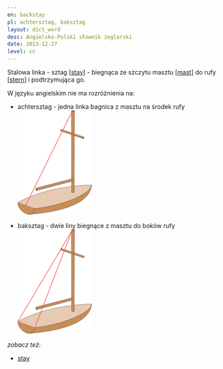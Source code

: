 ```yaml
---
en: backstay 
pl: achtersztag, baksztag
layout: dict_word
desc: Angielsko-Polski słownik żeglarski
date: 2013-12-27
level: cc
---
```


Stalowa linka - sztag [[stay](/dict/rigging/stay.html)] - biegnąca ze szczytu masztu [[mast](/dict/deck/mast.html)] 
do rufy [[stern](/dict/hull/stern.html)] i podtrzymująca go.

W języku angielskim nie ma rozróżnienia na:

* achtersztag - jedna linka bagnica z masztu na środek rufy
![backstay](/img/dict/backstay.png)

* baksztag - dwie liny biegnące z masztu do boków rufy
![running backstay](/img/dict/running_backstay.png)


*zobacz też:*

* [stay](/dict/rigging/stay.html)
